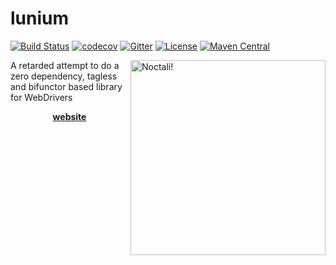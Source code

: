 # lunium
[![Build Status](https://travis-ci.com/pierrenodet/lunium.svg?branch=master)](https://travis-ci.com/pierrenodet/lunium)
[![codecov](https://codecov.io/gh/pierrenodet/lunium/branch/master/graph/badge.svg)](https://codecov.io/gh/pierrenodet/lunium)
[![Gitter](https://badges.gitter.im/pierrenodet-lunium/community.svg)](https://gitter.im/pierrenodet-lunium/community?utm_source=badge&utm_medium=badge&utm_campaign=pr-badge)
[![License](https://img.shields.io/badge/license-Apache--2.0-blue.svg)](https://github.com/pierrenodet/lunium/blob/master/LICENSE)
[![Maven Central](https://img.shields.io/maven-central/v/com.github.pierrenodet/lunium_2.12.svg?label=maven-central&colorB=blue)](https://search.maven.org/search?q=g:%22com.github.pierrenodet%22%20AND%20a:%22lunium_2.12%22)

<img alt="Noctali!" align="right" src="noctali.png" width="312" height="312"/>

A retarded attempt to do a zero dependency, tagless and bifunctor based library for WebDrivers

<p align="center"><a href="https://pierrenodet.github.io/lunium"><B>website</B></a></p>
